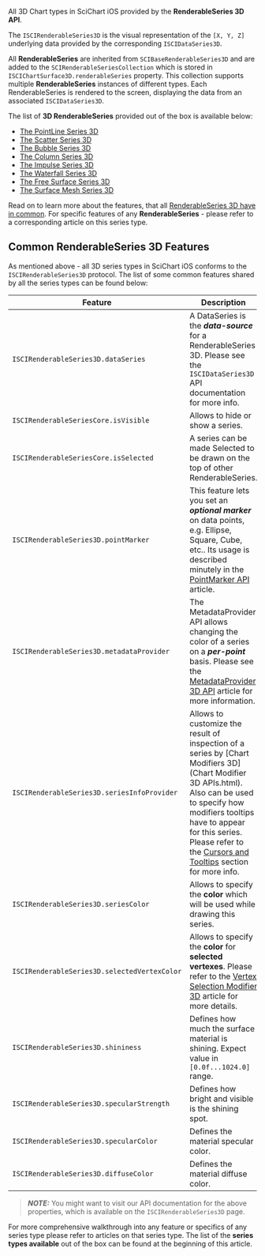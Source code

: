 All 3D Chart types in SciChart iOS provided by the **RenderableSeries 3D API**.

The `ISCIRenderableSeries3D` is the visual representation of the `[X, Y, Z]` underlying data provided by the corresponding `ISCIDataSeries3D`.

All **RenderableSeries** are inherited from `SCIBaseRenderableSeries3D` and are added to the `SCIRenderableSeriesCollection` which is stored in `ISCIChartSurface3D.renderableSeries` property. This collection supports multiple **RenderableSeries** instances of different types. Each RenderableSeries is rendered to the screen, displaying the data from an associated `ISCIDataSeries3D`.

The list of **3D RenderableSeries** provided out of the box is available below:
- [The PointLine Series 3D](pointline-series-3d.html)
- [The Scatter Series 3D](scatter-series-3d.html)
- [The Bubble Series 3D](bubble-series-3d.html)
- [The Column Series 3D](column-series-3d.html)
- [The Impulse Series 3D](impulse-series-3d.html)
- [The Waterfall Series 3D](waterfall-series-3d.html)
- [The Free Surface Series 3D](free-surface-series-3d.html)
- [The Surface Mesh Series 3D](surface-mesh-series-3d.html)

Read on to learn more about the features, that all [RenderableSeries 3D have in common](#common-renderableseries-3d-features). For specific features of any **RenderableSeries** - please refer to a corresponding article on this series type.

## Common RenderableSeries 3D Features
As mentioned above - all 3D series types in SciChart iOS conforms to the `ISCIRenderableSeries3D` protocol. The list of some common features shared by all the series types can be found below:

| **Feature**                                  | **Description**                                                                            |
| -------------------------------------------- | ------------------------------------------------------------------------------------------ |
| `ISCIRenderableSeries3D.dataSeries`          | A DataSeries is the ***data-source*** for a RenderableSeries 3D. Please see the `ISCIDataSeries3D` API documentation for more info. |
| `ISCIRenderableSeriesCore.isVisible`         | Allows to hide or show a series.                                                           |
| `ISCIRenderableSeriesCore.isSelected`        | A series can be made Selected to be drawn on the top of other RenderableSeries.            |
| `ISCIRenderableSeries3D.pointMarker`         | This feature lets you set an ***optional marker*** on data points, e.g. Ellipse, Square, Cube, etc.. Its usage is described minutely in the [PointMarker API](pointmarker-3d-api.html) article. |
| `ISCIRenderableSeries3D.metadataProvider`    | The MetadataProvider API allows changing the color of a series on a ***per-point*** basis. Please see the [MetadataProvider 3D API](metadataprovider-3d-api.html) article for more information. |
| `ISCIRenderableSeries3D.seriesInfoProvider`  | Allows to customize the result of inspection of a series by [Chart Modifiers 3D](Chart Modifier 3D APIs.html). Also can be used to specify how modifiers tooltips have to appear for this series. Please refer to the [Cursors and Tooltips](interactivity---tooltip-modifier-3d.html#customizing-tooltip-modifier-3d-tooltips) section for more info. |
| `ISCIRenderableSeries3D.seriesColor`         | Allows to specify the **color** which will be used while drawing this series.              |
| `ISCIRenderableSeries3D.selectedVertexColor` | Allows to specify the **color** for **selected vertexes**. Please refer to the [Vertex Selection Modifier 3D](interactivity---vertex-selection-modifier-3d.html) article for more details. |
| `ISCIRenderableSeries3D.shininess`           | Defines how much the surface material is shining. Expect value in `[0.0f...1024.0]` range. |
| `ISCIRenderableSeries3D.specularStrength`    | Defines how bright and visible is the shining spot.                                        |
| `ISCIRenderableSeries3D.specularColor`       | Defines the material specular color.                                                       |
| `ISCIRenderableSeries3D.diffuseColor`        | Defines the material diffuse color.                                                        |

> **_NOTE:_** You might want to visit our API documentation for the above properties, which is available on the `ISCIRenderableSeries3D` page.

For more comprehensive walkthrough into any feature or specifics of any series type please refer to articles on that series type. The list of the **series types available** out of the box can be found at the beginning of this article.